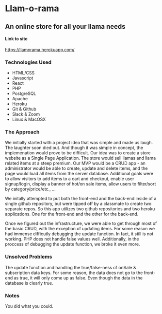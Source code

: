 # Llam-o-rama
## An online store for all your llama needs
#### Link to site
https://llamorama.herokuapp.com/

### Technologies Used 

* HTML/CSS
* Javascript
* React
* PHP
* PostgreSQL
* Apache
* Heroku
* Git & Github
* Slack & Zoom 
* Linux & MacOSX

### The Approach
We initially started with a project idea that was simple and made us laugh. The laughter soon died out. And though it was simple in concept, the implemenation would prove to be difficult.
Our idea was to create a store website as a Single Page Application. The store would sell llamas and llama related items at a steep premium. 
Our MVP would be a CRUD app - an administrator would be able to create, update and delete items, and the page would load all items from the server database.
Additional goals were to allow visitors to add items to a cart and checkout, enable user signup/login, display a banner of hot/on sale items, allow users to filter/sort by category/price/etc., ...

We initally attempted to put both the front-end and the back-end inside of a single github repository, but were tipped off by a classmate to create two separate repos.
So this app utilizes two github repositories and two heroku applications. One for the front-end and the other for the back-end.

Once we figured out the infrastructure, we were able to get through most of the basic CRUD, with the exception of updating items. For some reason we had immense difficutly debugging the update function. In fact, it still is not working.
PHP does not handle false values well. Additionally, in the proccess of debugging the update function, we broke it even more. 

### Unsolved Problems
The update function and handling the true/false-ness of onSale & subscription data keys. For some reason, the data does not go to the front-end as true, it will only come up as false. Even though the data in the database is clearly true.

### Notes 
You did what you could.
